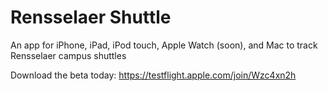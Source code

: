 # Rensselaer Shuttle
An app for iPhone, iPad, iPod touch, Apple Watch (soon), and Mac to track Rensselaer campus shuttles

Download the beta today: https://testflight.apple.com/join/Wzc4xn2h
